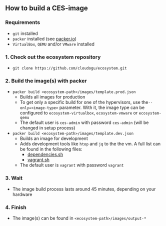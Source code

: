 ## How to build a CES-image
### Requirements
* `git` installed
* `packer` installed (see [packer.io](https://www.packer.io/))
* `VirtualBox`, `QEMU` and/or `VMware` installed

### 1. Check out the ecosystem repository
 * `git clone https://github.com/cloudogu/ecosystem.git`
### 2. Build the image(s) with packer
* `packer build <ecosystem-path>/images/template.prod.json`
    * Builds all images for production
    * To get only a specific build for one of the hypervisors, use the`--only=<image-type>` parameter. With it, the image type can be configured to `ecosystem-virtualbox`, `ecosystem-vmware` or `ecosystem-qemu`
    * The default user is `ces-admin` with password `ces-admin` (will be changed in setup process)
* `packer build <ecosystem-path>/images/template.dev.json`
    * Builds an image for development
    * Adds development tools like `htop` and `jq` to the the vm.
    A full list can be found in the following files:
        * [dependencies.sh](https://github.com/cloudogu/ecosystem/blob/develop/images/scripts/dev/dependencies.sh)
        * [vagrant.sh](https://github.com/cloudogu/ecosystem/blob/develop/images/scripts/dev/vagrant.sh)
    * The default user is `vagrant` with password `vagrant`

### 3. Wait
* The image build process lasts around 45 minutes, depending on your hardware
### 4. Finish
* The image(s) can be found in `<ecosystem-path>/images/output-*`
